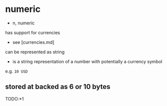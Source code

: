 # numeric

- n, numeric 

has support for currencies

- see [currencies.md]

can be represented as string

- is a string representation of a number with potentially a currency symbol

e.g. ```10 USD```

## stored at backed as 6 or 10 bytes

TODO:*1

